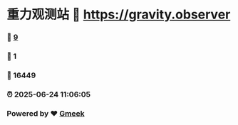 # 重力观测站 :link: https://gravity.observer 
### :page_facing_up: [9](https://gravity.observer/tag.html) 
### :speech_balloon: 1 
### :hibiscus: 16449 
### :alarm_clock: 2025-06-24 11:06:05 
### Powered by :heart: [Gmeek](https://github.com/Meekdai/Gmeek)
